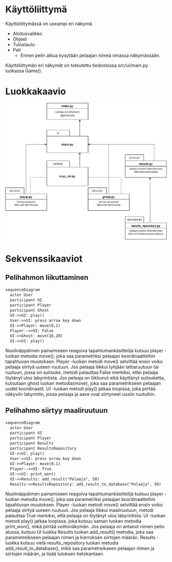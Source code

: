 # Käyttöliittymä

Käyttöliittymässä on useampi eri näkymä.

- Aloitusvalikko
- Ohjeet
- Tulostaulu
- Peli
    - Ennen pelin alkua kysytään pelaajan nimeä omassa näkymässään. 

Käyttöliittymän eri näkymät on toteutettu tiedostossa src/ui/main.py luokassa Game().

# Luokkakaavio

![luokkakaavio](https://github.com/LottaHyppyra/ot-harjoitustyo/blob/master/aavelabyrintti/dokumentaatio/kuvat/luokkakaavio.jpeg)

# Sekvenssikaaviot

## Pelihahmon liikuttaminen

```mermaid
sequenceDiagram
  actor User
  participant UI
  participant Player
  participant Ghost
  UI->>UI: play()
  User->>UI: press arrow key down
  UI->>Player: move(0,1)
  Player-->>UI: False
  UI->>Ghost: move(16,20)
  UI->>UI: play()
  ```

Nuolinäppäimen painamiseen reagoiva tapahtumankäsittelijä kutsuu player -luokan metodia move(), joka saa parametriksi pelaajan koordinaatteihin tapahtuvan muutoksen. Player -luokan metodi move() selvittää ensin voiko pelaaja siirtyä uuteen ruutuun. Jos pelaaja liikkui tyhjään lattiaruutuun tai ruutuun, jossa on suitsuke, metodi palauttaa False merkiksi, ettei pelaaja löytänyt ulos labyrintista. Jos pelaaja on liikkunut eikä käyttänyt suitsuketta, kutsutaan ghost luokan metodia(move), joka saa parametrikseen pelaajan uudet koordinaatit. UI -luokan metodi play() jatkaa loopissa, joka piirtää näkyviin labyrintin, jossa pelaaja ja aave ovat siirtyneet uusiin ruutuihin.

## Pelihahmo siirtyy maaliruutuun

```mermaid
sequenceDiagram
  actor User
  participant UI
  participant Player
  participant Results
  participant ResultsRepository
  UI->>UI: play()
  User->>UI: press arrow key down
  UI->>Player: move(0,1)
  Player-->>UI: True
  UI->>UI: print_won()
  UI->>Results: add_result("Pelaaja", 50)
  Results->>ResultsRepository: add_result_to_database("Pelaaja", 50)
```
Nuolinäppäimen painamiseen reagoiva tapahtumankäsittelijä kutsuu player -luokan metodia move(), joka saa parametriksi pelaajan koordinaatteihin tapahtuvan muutoksen. Player -luokan metodi move() selvittää ensin voiko pelaaja siirtyä uuteen ruutuun. Jos pelaaja liikkui maaliruutuun, metodi palauttaa True merkiksi, että pelaaja on löytänyt ulos labyrintista. UI -luokan metodi play() jatkaa loopissa, joka kutsuu saman luokan metodia print_won(), mikä piirtää voittonäkymän. Jos pelaaja on antanut nimen pelin alussa, kutsuu UI luokka Results luokan add_result() metodia, joka saa parametreikseen pelaajan nimen ja kierroksen siirtojen määrän. Results -luokka kutsuu vielä results_repository luokan metodia add_result_to_database(), mikä saa parametreikseen pelaajan nimen ja siirtojen määrän, ja lisää tuloksen tietokantaan.

